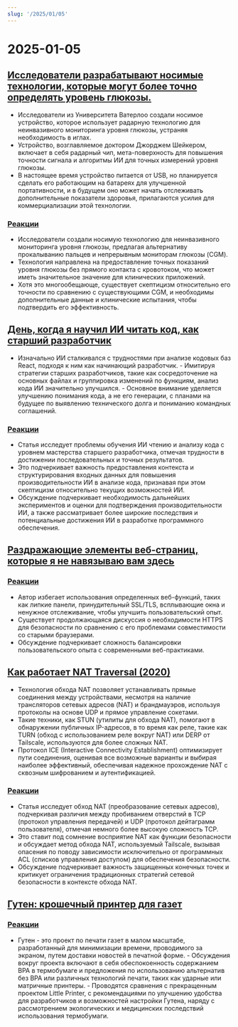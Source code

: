 ```yaml
---
slug: '/2025/01/05'
---
```


# 2025-01-05

## [Исследователи разрабатывают носимые технологии, которые могут более точно определять уровень глюкозы.](https://uwaterloo.ca/news/media/no-more-needles-tracking-blood-sugar-your-wrist)

- Исследователи из Университета Ватерлоо создали носимое устройство, которое использует радарную технологию для неинвазивного мониторинга уровня глюкозы, устраняя необходимость в иглах.
- Устройство, возглавляемое доктором Джорджем Шейкером, включает в себя радарный чип, мета-поверхность для повышения точности сигнала и алгоритмы ИИ для точных измерений уровня глюкозы.
- В настоящее время устройство питается от USB, но планируется сделать его работающим на батареях для улучшенной портативности, и в будущем оно может начать отслеживать дополнительные показатели здоровья, прилагаются усилия для коммерциализации этой технологии.

### [Реакции](https://news.ycombinator.com/item?id=42599189)

- Исследователи создали носимую технологию для неинвазивного мониторинга уровня глюкозы, предлагая альтернативу прокалыванию пальцев и непрерывным мониторам глюкозы (CGM).
- Технология направлена на предоставление точных показаний уровня глюкозы без прямого контакта с кровотоком, что может иметь значительное значение для клинических приложений.
- Хотя это многообещающе, существует скептицизм относительно его точности по сравнению с существующими CGM, и необходимы дополнительные данные и клинические испытания, чтобы подтвердить его эффективность.

## [День, когда я научил ИИ читать код, как старший разработчик](https://nmn.gl/blog/ai-senior-developer)

- Изначально ИИ сталкивался с трудностями при анализе кодовых баз React, подходя к ним как начинающий разработчик. - Имитируя стратегии старших разработчиков, такие как сосредоточение на основных файлах и группировка изменений по функциям, анализ кода ИИ значительно улучшился. - Основное внимание уделяется улучшению понимания кода, а не его генерации, с планами на будущее по выявлению технического долга и пониманию командных соглашений.

### [Реакции](https://news.ycombinator.com/item?id=42601847)

- Статья исследует проблемы обучения ИИ чтению и анализу кода с уровнем мастерства старшего разработчика, отмечая трудности в достижении последовательных и точных результатов.
- Это подчеркивает важность предоставления контекста и структурирования входных данных для повышения производительности ИИ в анализе кода, признавая при этом скептицизм относительно текущих возможностей ИИ.
- Обсуждение подчеркивает необходимость дальнейших экспериментов и оценки для подтверждения производительности ИИ, а также рассматривает более широкие последствия и потенциальные достижения ИИ в разработке программного обеспечения.

## [Раздражающие элементы веб-страниц, которые я не навязываю вам здесь](http://rachelbythebay.com/w/2025/01/04/cruft/)

### [Реакции](https://news.ycombinator.com/item?id=42599102)

- Автор избегает использования определенных веб-функций, таких как липкие панели, принудительный SSL/TLS, всплывающие окна и ненужное отслеживание, чтобы улучшить пользовательский опыт.
- Существует продолжающаяся дискуссия о необходимости HTTPS для безопасности по сравнению с его проблемами совместимости со старыми браузерами.
- Обсуждение подчеркивает сложность балансировки пользовательского опыта с современными веб-практиками.

## [Как работает NAT Traversal (2020)](https://tailscale.com/blog/how-nat-traversal-works)

- Технология обхода NAT позволяет устанавливать прямые соединения между устройствами, несмотря на наличие трансляторов сетевых адресов (NAT) и брандмауэров, используя протоколы на основе UDP и прямое управление сокетами.
- Такие техники, как STUN (утилиты для обхода NAT), помогают в обнаружении публичных IP-адресов, в то время как реле, такие как TURN (обход с использованием реле вокруг NAT) или DERP от Tailscale, используются для более сложных NAT.
- Протокол ICE (Interactive Connectivity Establishment) оптимизирует пути соединения, оценивая все возможные варианты и выбирая наиболее эффективный, обеспечивая надежное прохождение NAT с сквозным шифрованием и аутентификацией.

### [Реакции](https://news.ycombinator.com/item?id=42600846)

- Статья исследует обход NAT (преобразование сетевых адресов), подчеркивая различия между пробиванием отверстий в TCP (протокол управления передачей) и UDP (протокол дейтаграмм пользователя), отмечая немного более высокую сложность TCP.
- Это ставит под сомнение восприятие NAT как функции безопасности и обсуждает метод обхода NAT, используемый Tailscale, вызывая опасения по поводу зависимости исключительно от программных ACL (списков управления доступом) для обеспечения безопасности.
- Обсуждение подчеркивает важность защищенных конечных точек и критикует ограничения традиционных стратегий сетевой безопасности в контексте обхода NAT.

## [Гутен: крошечный принтер для газет](https://amanvir.com/guten)

### [Реакции](https://news.ycombinator.com/item?id=42599599)

- Гутен - это проект по печати газет в малом масштабе, разработанный для минимизации времени, проводимого за экраном, путем доставки новостей в печатной форме. - Обсуждения вокруг проекта включают в себя обеспокоенность содержанием BPA в термобумаге и предложения по использованию альтернатив без BPA или различных технологий печати, таких как ударные или матричные принтеры. - Проводятся сравнения с прекращенным проектом Little Printer, с рекомендациями по улучшению удобства для разработчиков и возможностей настройки Гутена, наряду с рассмотрением экологических и медицинских последствий использования термобумаги.

<head>
  <meta property="og:title" content="Исследователи разрабатывают носимые технологии, которые могут более точно определять уровень глюкозы." />
  <meta property="og:type" content="website" />
  <meta property="og:image" content="https://og.cho.sh/api/og/?title=%D0%98%D1%81%D1%81%D0%BB%D0%B5%D0%B4%D0%BE%D0%B2%D0%B0%D1%82%D0%B5%D0%BB%D0%B8%20%D1%80%D0%B0%D0%B7%D1%80%D0%B0%D0%B1%D0%B0%D1%82%D1%8B%D0%B2%D0%B0%D1%8E%D1%82%20%D0%BD%D0%BE%D1%81%D0%B8%D0%BC%D1%8B%D0%B5%20%D1%82%D0%B5%D1%85%D0%BD%D0%BE%D0%BB%D0%BE%D0%B3%D0%B8%D0%B8%2C%20%D0%BA%D0%BE%D1%82%D0%BE%D1%80%D1%8B%D0%B5%20%D0%BC%D0%BE%D0%B3%D1%83%D1%82%20%D0%B1%D0%BE%D0%BB%D0%B5%D0%B5%20%D1%82%D0%BE%D1%87%D0%BD%D0%BE%20%D0%BE%D0%BF%D1%80%D0%B5%D0%B4%D0%B5%D0%BB%D1%8F%D1%82%D1%8C%20%D1%83%D1%80%D0%BE%D0%B2%D0%B5%D0%BD%D1%8C%20%D0%B3%D0%BB%D1%8E%D0%BA%D0%BE%D0%B7%D1%8B.&subheading=%D0%B2%D0%BE%D1%81%D0%BA%D1%80%D0%B5%D1%81%D0%B5%D0%BD%D1%8C%D0%B5%2C%205%20%D1%8F%D0%BD%D0%B2%D0%B0%D1%80%D1%8F%202025%20%D0%B3.%3A%20%D0%A1%D0%B2%D0%BE%D0%B4%D0%BA%D0%B0%20%D0%BD%D0%BE%D0%B2%D0%BE%D1%81%D1%82%D0%B5%D0%B9%20Hacker%20News" />
</head>
